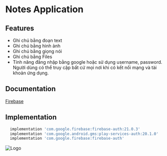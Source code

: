 # Notes Application
## Features

 - Ghi chú bằng đoạn text
 - Ghi chú bằng hình ảnh
 - Ghi chú bằng giọng nói
 - Ghi chú bằng Files
 - Tính năng đăng nhập bằng google hoặc sử dụng username, password. Người dùng có thể truy cập bất cứ mọi nơi khi có kết nối mạng và tài khoản ứng dụng.
## Documentation

[Firebase](https://firebase.google.com/)

## Implementation
```bash
  implementation 'com.google.firebase:firebase-auth:21.0.3'
  implementation 'com.google.android.gms:play-services-auth:20.1.0'
  implementation 'com.google.firebase:firebase-auth'


```
![Logo](https://cdn-icons.flaticon.com/png/128/741/premium/741835.png?token=exp=1650542043~hmac=c233d146f8451bd7ecfa9b7664ae0379)
